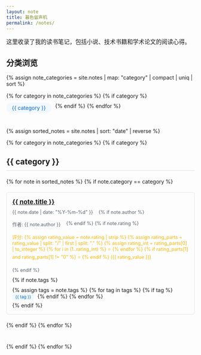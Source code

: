 ```yaml
---
layout: note
title: 暮色留声机
permalink: /notes/
---
```


<div class="notes-page">
  <p class="notes-intro">这里收录了我的读书笔记，包括小说、技术书籍和学术论文的阅读心得。</p>
  
  <div class="note-categories">
    <h2>分类浏览</h2>
    {% assign note_categories = site.notes | map: "category" | compact | uniq | sort %}
    <div class="category-buttons">
      {% for category in note_categories %}
        {% if category %}
          <a href="#{{ category | slugify }}" class="category-button">{{ category }}</a>
        {% endif %}
      {% endfor %}
    </div>
  </div>
  
  {% assign sorted_notes = site.notes | sort: "date" | reverse %}
  
  {% for category in note_categories %}
    {% if category %}
      <div class="note-category" id="{{ category | slugify }}">
        <h2 class="category-name">{{ category }}</h2>
        <div class="note-list">
          {% for note in sorted_notes %}
            {% if note.category == category %}
              <div class="note-item">
                <h3 class="note-title">
                  <a href="{{ note.url | relative_url }}">{{ note.title }}</a>
                </h3>
                <div class="note-meta">
                  <span class="note-date">{{ note.date | date: "%Y-%m-%d" }}</span>
                  {% if note.author %}
                    <span class="note-author">作者: {{ note.author }}</span>
                  {% endif %}
                  {% if note.rating %}
                    <span class="note-rating">
                      评分: 
                      {% assign rating_value = note.rating | strip %}
                      {% assign rating_parts = rating_value | split: "/" | first | split: "." %}
                      {% assign rating_int = rating_parts[0] | to_integer %}
                      {% for i in (1..rating_int) %}
                        ⭐
                      {% endfor %}
                      {% if rating_parts[1] and rating_parts[1] != "0" %}
                        ⭐️
                      {% endif %}
                      ({{ rating_value }})
                    </span>
                  {% endif %}
                </div>
                {% if note.tags %}
                  <div class="note-tags">
                    {% assign tags = note.tags %}
                    {% for tag in tags %}
                      {% if tag %}
                        <span class="note-tag">{{ tag }}</span>
                      {% endif %}
                    {% endfor %}
                  </div>
                {% endif %}
              </div>
            {% endif %}
          {% endfor %}
        </div>
      </div>
    {% endif %}
  {% endfor %}
</div>

<style>
  .notes-intro {
    margin-bottom: 30px;
    font-size: 1.1em;
  }
  
  .note-categories {
    margin-bottom: 40px;
  }
  
  .category-buttons {
    display: flex;
    flex-wrap: wrap;
    gap: 10px;
    margin-top: 15px;
  }
  
  .category-button {
    display: inline-block;
    padding: 5px 15px;
    background-color: #f1f8ff;
    color: #0366d6;
    border-radius: 20px;
    text-decoration: none;
    transition: background-color 0.2s;
  }
  
  .category-button:hover {
    background-color: #dbeeff;
    text-decoration: none;
  }
  
  .note-category {
    margin-bottom: 40px;
  }
  
  .category-name {
    border-bottom: 2px solid #eaecef;
    padding-bottom: 10px;
    margin-bottom: 20px;
  }
  
  .note-list {
    display: grid;
    grid-template-columns: repeat(auto-fill, minmax(300px, 1fr));
    gap: 20px;
  }
  
  @media (max-width: 768px) {
    .note-list {
      grid-template-columns: 1fr;
    }
    
    .note-title {
      font-size: 1.3em;
    }
    
    .note-meta {
      font-size: 1em;
    }
  }
  
  .note-item {
    padding: 15px;
    border: 1px solid #e1e4e8;
    border-radius: 6px;
    transition: transform 0.2s, box-shadow 0.2s;
  }
  
  .note-item:hover {
    transform: translateY(-3px);
    box-shadow: 0 5px 15px rgba(0,0,0,0.1);
  }
  
  .note-title {
    margin-top: 0;
    margin-bottom: 10px;
    font-size: 1.2em;
  }
  
  .note-meta {
    display: flex;
    flex-wrap: wrap;
    gap: 15px;
    margin-bottom: 10px;
    font-size: 0.9em;
    color: #586069;
  }
  
  .note-tags {
    margin-top: 10px;
  }
  
  .note-tag {
    display: inline-block;
    padding: 2px 8px;
    font-size: 0.8em;
    background-color: #f1f8ff;
    color: #0366d6;
    border-radius: 3px;
    margin-right: 5px;
    margin-bottom: 5px;
  }
  
  .note-rating {
    color: #f8b400;
  }
</style>